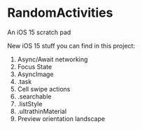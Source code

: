 # RandomActivities
An iOS 15 scratch pad

New iOS 15 stuff you can find in this project:
1. Async/Await networking
1. Focus State
1. AsyncImage
1. .task
1. Cell swipe actions
1. .searchable
1. .listStyle
1. .ultrathinMaterial
1. Preview orientation landscape